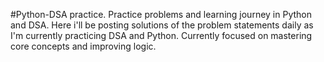 #Python-DSA practice.
Practice problems and learning journey in Python and DSA. 
Here i'll be posting solutions of the problem statements daily as I'm currently practicing DSA and Python. 
Currently focused on mastering core concepts and improving logic.
